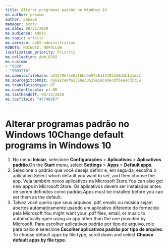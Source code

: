 ```yaml
---
title: Alterar programas padrão no Windows 10
ms.author: pebaum
author: pebaum
manager: scotv
ms.date: 08/25/2020
ms.audience: Admin
ms.topic: article
ms.service: o365-administration
ROBOTS: NOINDEX, NOFOLLOW
localization_priority: Priority
ms.collection: Adm_O365
ms.custom:
- "6020"
- "9003210"
ms.openlocfilehash: a315796f4e03f6bb5e94e6115493310d2b1a1ea2
ms.sourcegitcommit: c6692ce0fa1358ec3529e59ca0ecdfdea4cdc759
ms.translationtype: HT
ms.contentlocale: pt-BR
ms.lasthandoff: 09/14/2020
ms.locfileid: "47748267"
---
```

# <a name="change-default-programs-in-windows-10"></a><span data-ttu-id="75f7b-102">Alterar programas padrão no Windows 10</span><span class="sxs-lookup"><span data-stu-id="75f7b-102">Change default programs in Windows 10</span></span>

1. <span data-ttu-id="75f7b-103">No menu **Iniciar**, selecione **Configurações** > **Aplicativos** > **Aplicativos padrão**.</span><span class="sxs-lookup"><span data-stu-id="75f7b-103">On the  **Start**  menu, select **Settings** > **Apps** > **Default apps**.</span></span>
2. <span data-ttu-id="75f7b-104">Selecione o padrão que você deseja definir e, em seguida, escolha o aplicativo.</span><span class="sxs-lookup"><span data-stu-id="75f7b-104">Select which default you want to set, and then choose the app.</span></span> <span data-ttu-id="75f7b-105">Veja também novos aplicativos na Microsoft Store.</span><span class="sxs-lookup"><span data-stu-id="75f7b-105">You can also get new apps in Microsoft Store.</span></span> <span data-ttu-id="75f7b-106">Os aplicativos devem ser instalados antes de serem definidos como padrão.</span><span class="sxs-lookup"><span data-stu-id="75f7b-106">Apps must be installed before you can set them as the default.</span></span>
3. <span data-ttu-id="75f7b-107">Talvez você queira que seus arquivos .pdf, emails ou música sejam abertos automaticamente usando um aplicativo diferente do fornecido pela Microsoft.</span><span class="sxs-lookup"><span data-stu-id="75f7b-107">You might want your .pdf files, email, or music to automatically open using an app other than the one provided by Microsoft.</span></span> <span data-ttu-id="75f7b-108">Para escolher aplicativos padrão por tipo de arquivo, role para baixo e selecione **Escolher aplicativos padrão por tipo de arquivo**. </span><span class="sxs-lookup"><span data-stu-id="75f7b-108">To choose default apps by file type, scroll down and select  **Choose default apps by file type**.</span></span>